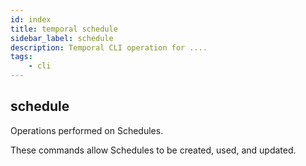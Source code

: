 ```yaml
---
id: index
title: temporal schedule
sidebar_label: schedule
description: Temporal CLI operation for ....
tags:
	- cli
---
```


## schedule

Operations performed on Schedules.

These commands allow Schedules to be created, used, and updated.

